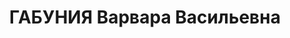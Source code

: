 ---
title: ГАБУНИЯ Варвара Васильевна
description: "Род. в 1899, г. Кутаиси, грузинка. Род занятий: до ареста педагог. \n\
  \  Осуждена Тройкой при НКВД ГССР 10.12.1937. Мера наказания: расстрел с конфискацией\
  \ личного имущества. Дата расстрела: 19.12.1937"
---